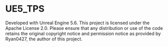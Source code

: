 # UE5_TPS

Developed with Unreal Engine 5.6.
This project is licensed under the Apache License 2.0. Please ensure that any distribution or use of the code retains the original copyright notice and permission notice as provided by Ryan0427, the author of this project.
